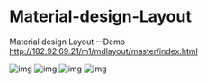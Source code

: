 Material-design-Layout
======================

Material design Layout
--Demo http://182.92.69.21/m1/mdlayout/master/index.html

![img](http://182.92.69.21/images/mdlayout/master/layout1.png)
![img](http://182.92.69.21/images/mdlayout/master/layout2.png)
![img](http://182.92.69.21/images/mdlayout/master/layout3.png)
![img](http://182.92.69.21/images/mdlayout/master/layout4.png)
